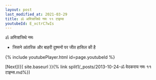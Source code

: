 ```yaml
---
layout: post
last_modified_at: 2021-03-29
title: ॐ अमित्राजिथे नमः ११ टाइम्स
youtubeId: E_xctrC7wIs
---
```

 
 
 ॐ अमित्राजिथे नमः  
 
 -  जिसने आंतरिक और बाहरी दुश्मनों पर जीत हासिल की है 
 
  
 
  
 
 
 
 
 
 


{% include youtubePlayer.html id=page.youtubeId %}
 
[Next]({{ site.baseurl }}{% link  split1/_posts/2013-10-24-ॐ वेदकराय नमः ११ टाइम्स.md%})
 
